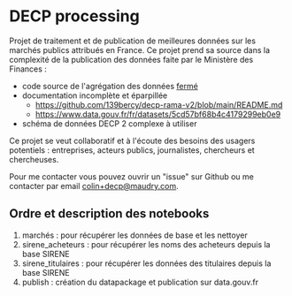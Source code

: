 # DECP processing

Projet de traitement et de publication de meilleures données sur les marchés publics attribués en France. Ce projet prend sa source dans la complexité de la publication des données faite par le Ministère des Finances :

- code source de l'agrégation des données [fermé](https://github.com/139bercy/decp-rama-v2/blob/main/README.md)
- documentation incomplète et éparpillée
    - https://github.com/139bercy/decp-rama-v2/blob/main/README.md
    - https://www.data.gouv.fr/fr/datasets/5cd57bf68b4c4179299eb0e9
- schéma de données DECP 2 complexe à utiliser

Ce projet se veut collaboratif et à l'écoute des besoins des usagers potentiels : entreprises, acteurs publics, journalistes, chercheurs et chercheuses.

Pour me contacter vous pouvez ouvrir un "issue" sur Github ou me contacter par email [colin+decp@maudry.com](mailto:colin+decp@maudry.com).

## Ordre et description des notebooks

1. marchés : pour récupérer les données de base et les nettoyer
2. sirene_acheteurs : pour récupérer les noms des acheteurs depuis la base SIRENE
3. sirene_titulaires : pour récupérer les données des titulaires depuis la base SIRENE
4. publish : création du datapackage et publication sur data.gouv.fr
